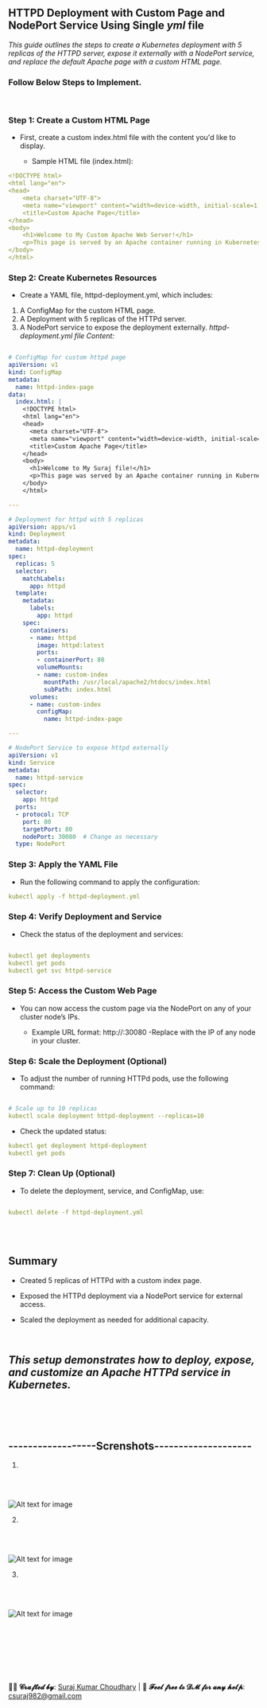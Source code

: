 ## HTTPD Deployment with Custom Page and NodePort Service Using Single *yml* file

*This guide outlines the steps to create a Kubernetes deployment with 5 replicas of the HTTPD server, expose it externally with a NodePort service, and replace the default Apache page with a custom HTML page.*

### Follow Below Steps to Implement.

<br>

### Step 1: Create a Custom HTML Page

- First, create a custom index.html file with the content you'd like to display.

   - Sample HTML file (index.html):
 
```yml
<!DOCTYPE html>
<html lang="en">
<head>
    <meta charset="UTF-8">
    <meta name="viewport" content="width=device-width, initial-scale=1.0">
    <title>Custom Apache Page</title>
</head>
<body>
    <h1>Welcome to My Custom Apache Web Server!</h1>
    <p>This page is served by an Apache container running in Kubernetes.</p>
</body>
</html>

```


### Step 2: Create Kubernetes Resources
- Create a YAML file, httpd-deployment.yml, which includes:

1. A ConfigMap for the custom HTML page.
2. A Deployment with 5 replicas of the HTTPd server.
3. A NodePort service to expose the deployment externally.
   *httpd-deployment.yml  file Content:*





```yml

# ConfigMap for custom httpd page
apiVersion: v1
kind: ConfigMap
metadata:
  name: httpd-index-page
data:
  index.html: |
    <!DOCTYPE html>
    <html lang="en">
    <head>
      <meta charset="UTF-8">
      <meta name="viewport" content="width=device-width, initial-scale=1.0">
      <title>Custom Apache Page</title>
    </head>
    <body>
      <h1>Welcome to My Suraj file!</h1>
      <p>This page was served by an Apache container running in Kubernetes.</p>
    </body>
    </html>

---

# Deployment for httpd with 5 replicas
apiVersion: apps/v1
kind: Deployment
metadata:
  name: httpd-deployment
spec:
  replicas: 5
  selector:
    matchLabels:
      app: httpd
  template:
    metadata:
      labels:
        app: httpd
    spec:
      containers:
      - name: httpd
        image: httpd:latest
        ports:
        - containerPort: 80
        volumeMounts:
        - name: custom-index
          mountPath: /usr/local/apache2/htdocs/index.html
          subPath: index.html
      volumes:
      - name: custom-index
        configMap:
          name: httpd-index-page

---

# NodePort Service to expose httpd externally
apiVersion: v1
kind: Service
metadata:
  name: httpd-service
spec:
  selector:
    app: httpd
  ports:
  - protocol: TCP
    port: 80
    targetPort: 80
    nodePort: 30080  # Change as necessary
  type: NodePort
```




### Step 3: Apply the YAML File
- Run the following command to apply the configuration:



```yml
kubectl apply -f httpd-deployment.yml
```

### Step 4: Verify Deployment and Service
- Check the status of the deployment and services:

```yml

kubectl get deployments
kubectl get pods
kubectl get svc httpd-service

```

### Step 5: Access the Custom Web Page
- You can now access the custom page via the NodePort on any of your cluster node’s IPs.

  - Example URL format: http://<node-ip>:30080
        -Replace <node-ip> with the IP of any node in your cluster.

### Step 6: Scale the Deployment (Optional)
- To adjust the number of running HTTPd pods, use the following command:


```yml

# Scale up to 10 replicas
kubectl scale deployment httpd-deployment --replicas=10

```


- Check the updated status:

```yml
kubectl get deployment httpd-deployment
kubectl get pods
```


### Step 7: Clean Up (Optional)
- To delete the deployment, service, and ConfigMap, use:

```yml

kubectl delete -f httpd-deployment.yml
```


<br>
<br>

## Summary
- Created 5 replicas of HTTPd with a custom index page.
- Exposed the HTTPd deployment via a NodePort service for external access.
- Scaled the deployment as needed for additional capacity.

  <br>
  
## *This setup demonstrates how to deploy, expose, and customize an Apache HTTPd service in Kubernetes.*







<br>
<br>
<br>



## ------------------Screnshots--------------------
1.
<br>
<br>


![Alt text for image](screenshots/1.png)

2.
<br>
<br>


![Alt text for image](screenshots/2.png)


3.
<br>
<br>


![Alt text for image](screenshots/3.png)

<br>
<br>










<br>
<br>
<br>
<br>



**👨‍💻 𝓒𝓻𝓪𝓯𝓽𝓮𝓭 𝓫𝔂**: [Suraj Kumar Choudhary](https://github.com/Surajkumar4-source) | 📩 **𝓕𝓮𝓮𝓵 𝓯𝓻𝓮𝓮 𝓽𝓸 𝓓𝓜 𝓯𝓸𝓻 𝓪𝓷𝔂 𝓱𝓮𝓵𝓹**: [csuraj982@gmail.com](mailto:csuraj982@gmail.com)





<br>
